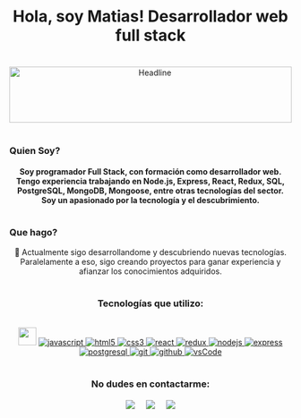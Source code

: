 ###
<h1 align="center" color="violet" >
  Hola, soy Matias! Desarrollador web full stack
 </h1>

 # 
<div align="center" width="100%" height="100px">
 <img width="100%" height="100px" src="https://encrypted-tbn0.gstatic.com/images?q=tbn:ANd9GcQZ0I8pymIXWf3WQgqXmspwkjqu26E1t0SKXg&usqp=CAU" alt="Headline" />
 </div>

#

<h3>Quien Soy?</h3>
<h4 align="center">Soy programador Full Stack, con formación como desarrollador web. Tengo experiencia trabajando en Node.js, Express, React, Redux, SQL, PostgreSQL, MongoDB, Mongoose, entre otras tecnologías del sector. Soy un apasionado por la tecnología y el descubrimiento.</h4>

# 
<h3>Que hago?</h3>
<p align="center">
🔭 Actualmente sigo desarrollandome y descubriendo nuevas tecnologías. Paralelamente a eso, sigo creando proyectos para ganar experiencia y afianzar los conocimientos adquiridos.
</p>





#
<h3 align="center">Tecnologías que utilizo:</h3>

 <div align="center">
 <Br><img src = "https://media2.giphy.com/media/QssGEmpkyEOhBCb7e1/giphy.gif?cid=ecf05e47a0n3gi1bfqntqmob8g9aid1oyj2wr3ds3mg700bl&rid=giphy.gif" width = 32px> 
 <a href="https://developer.mozilla.org/en-US/docs/Web/JavaScript" target="_blank"> 
    <img src="https://img.shields.io/badge/Javascript-F7DF1E.svg?style=for-the-badge&logo=javascript&logoColor=black"
      alt="javascript"/> 
  </a>
  <a href="https://www.w3.org/html/" target="_blank"> 
    <img src="https://img.shields.io/badge/html-E34F26.svg?style=for-the-badge&logo=html5&logoColor=white"
      alt="html5"/> 
  </a>
  <a href="https://www.w3schools.com/css/" target="_blank">
    <img src="https://img.shields.io/badge/css-1572B6.svg?style=for-the-badge&logo=css3&logoColor=white"
      alt="css3"/>
  </a>
  <a href="https://reactjs.org/" target="_blank"> 
    <img src="https://img.shields.io/badge/reactjs-61DAFB.svg?style=for-the-badge&logo=react&logoColor=black"
      alt="react"/> 
  </a>
  <a href="https://redux.org" target="_blank"> 
    <img src="https://img.shields.io/badge/-Redux-764ABC?style=for-the-badge&logo=redux&logoColor=FAFAFA"
      alt="redux"/> 
  </a>
  <a href="https://nodejs.org" target="_blank"> 
    <img src="https://img.shields.io/badge/node.js-339933.svg?style=for-the-badge&logo=nodedotjs&logoColor=white"
      alt="nodejs"/> 
  </a>
  <a href="https://expressjs.com" target="_blank">
    <img src="https://img.shields.io/badge/express-000000.svg?style=for-the-badge&logo=express&logoColor=white"
      alt="express" />
   </a>     
   <a href="https://www.postgresql.org" target="_blank"> 
    <img src="https://img.shields.io/badge/postgreSQL-4169E1.svg?style=for-the-badge&logo=postgresql&logoColor=white"
      alt="postgresql"/> 
  </a>
   <a href="https://git-scm.com/" target="_blank">
    <img src="https://img.shields.io/badge/git-F05032.svg?style=for-the-badge&logo=git&logoColor=white"
      alt="git"/>
  </a>
  <a href="https://github.com/ELanza-48" target="_blank">
    <img src="https://img.shields.io/badge/github-181717.svg?style=for-the-badge&logo=github&logoColor=white" alt="github" />
  </a>
  <a href="https://code.visualstudio.com/" target="_blank">
    <img src="https://img.shields.io/badge/vscode-007ACC.svg?style=for-the-badge&logo=visualstudiocode&logoColor=white" alt="vsCode"/> 
  </a>
  </div>




#
<h3 align="center">No dudes en contactarme:</h3>

<p align="center">
<a href="https://www.linkedin.com/in/matias-de-hoyos-802bb4212/" target="blank"><img align="center" src="https://img.shields.io/badge/Matias De Hoyos -0077B5?style=for-the-badge&logo=linkedin&logoColor=white" /></a> &nbsp;&nbsp;&nbsp;  <a href="mailto:mati.dehoyosmdp@gmail.com" target="blank"><img align="center" src="https://img.shields.io/badge/mati.dehoyosmdp@gmail.com-D14836?style=for-the-badge&logo=gmail&logoColor=white" /></a>    &nbsp;&nbsp;&nbsp;       <a href="https://github.com/matidehoyos" target="blank"><img align="center" src="https://img.shields.io/badge/matidehoyos-100000?style=for-the-badge&logo=github&logoColor=white" /></a>
</p>
